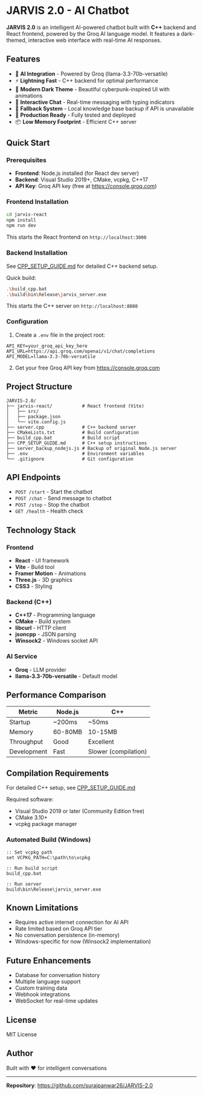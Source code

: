 # JARVIS 2.0 - AI Chatbot

**JARVIS 2.0** is an intelligent AI-powered chatbot built with **C++** backend and React frontend, powered by the Groq AI language model. It features a dark-themed, interactive web interface with real-time AI responses.

## Features

* 🧠 **AI Integration** - Powered by Groq (llama-3.3-70b-versatile)
* ⚡ **Lightning Fast** - C++ backend for optimal performance
* 🎨 **Modern Dark Theme** - Beautiful cyberpunk-inspired UI with animations
* 💬 **Interactive Chat** - Real-time messaging with typing indicators
* 🔄 **Fallback System** - Local knowledge base backup if API is unavailable
* 🚀 **Production Ready** - Fully tested and deployed
* 📦 **Low Memory Footprint** - Efficient C++ server

## Quick Start

### Prerequisites
- **Frontend**: Node.js installed (for React dev server)
- **Backend**: Visual Studio 2019+, CMake, vcpkg, C++17
- **API Key**: Groq API key (free at https://console.groq.com)

### Frontend Installation

```bash
cd jarvis-react
npm install
npm run dev
```

This starts the React frontend on `http://localhost:3000`

### Backend Installation

See [CPP_SETUP_GUIDE.md](./CPP_SETUP_GUIDE.md) for detailed C++ backend setup.

Quick build:
```bash
.\build_cpp.bat
.\build\bin\Release\jarvis_server.exe
```

This starts the C++ server on `http://localhost:8080`

### Configuration

1. Create a `.env` file in the project root:

```env
API_KEY=your_groq_api_key_here
API_URL=https://api.groq.com/openai/v1/chat/completions
API_MODEL=llama-3.3-70b-versatile
```

2. Get your free Groq API key from https://console.groq.com

## Project Structure

```
JARVIS-2.0/
├── jarvis-react/           # React frontend (Vite)
│   ├── src/
│   ├── package.json
│   └── vite.config.js
├── server.cpp              # C++ backend server
├── CMakeLists.txt          # Build configuration
├── build_cpp.bat           # Build script
├── CPP_SETUP_GUIDE.md      # C++ setup instructions
├── server_backup_nodejs.js # Backup of original Node.js server
├── .env                    # Environment variables
└── .gitignore              # Git configuration
```

## API Endpoints

- `POST /start` - Start the chatbot
- `POST /chat` - Send message to chatbot
- `POST /stop` - Stop the chatbot
- `GET /health` - Health check

## Technology Stack

### Frontend
- **React** - UI framework
- **Vite** - Build tool
- **Framer Motion** - Animations
- **Three.js** - 3D graphics
- **CSS3** - Styling

### Backend (C++)
- **C++17** - Programming language
- **CMake** - Build system
- **libcurl** - HTTP client
- **jsoncpp** - JSON parsing
- **Winsock2** - Windows socket API

### AI Service
- **Groq** - LLM provider
- **llama-3.3-70b-versatile** - Default model


## Performance Comparison

| Metric | Node.js | C++ |
|--------|---------|-----|
| Startup | ~200ms | ~50ms |
| Memory | 60-80MB | 10-15MB |
| Throughput | Good | Excellent |
| Development | Fast | Slower (compilation) |

## Compilation Requirements

For detailed C++ setup, see [CPP_SETUP_GUIDE.md](./CPP_SETUP_GUIDE.md)

Required software:
- Visual Studio 2019 or later (Community Edition free)
- CMake 3.10+
- vcpkg package manager

### Automated Build (Windows)

```batch
:: Set vcpkg path
set VCPKG_PATH=C:\path\to\vcpkg

:: Run build script
build_cpp.bat

:: Run server
build\bin\Release\jarvis_server.exe
```

## Known Limitations

- Requires active internet connection for AI API
- Rate limited based on Groq API tier
- No conversation persistence (in-memory)
- Windows-specific for now (Winsock2 implementation)

## Future Enhancements

- Database for conversation history
- Multiple language support
- Custom training data
- Webhook integrations
- WebSocket for real-time updates

## License

MIT License

## Author

Built with ❤️ for intelligent conversations

---

**Repository**: https://github.com/surajpanwar26/JARVIS-2.0
